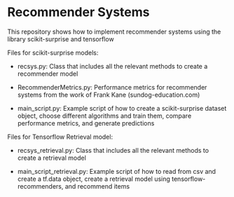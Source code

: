 # Recommender Systems

This repository shows how to implement recommender systems using
the library scikit-surprise and tensorflow

Files for scikit-surprise models:

* recsys.py: Class that includes all the relevant methods to create a recommender model


* RecommenderMetrics.py: Performance metrics for recommender systems from the work of Frank Kane (sundog-education.com)


* main_script.py: Example script of how to create a scikit-surprise dataset object, 
  choose different algorithms and train them, compare performance metrics, and generate predictions
  
Files for Tensorflow Retrieval model:

* recsys_retrieval.py: Class that includes all the relevant methods to create a retrieval model 


* main_script_retrieval.py: Example script of how to read from csv and create a tf.data object, 
  create a retrieval model using tensorflow-recommenders, and recommend items